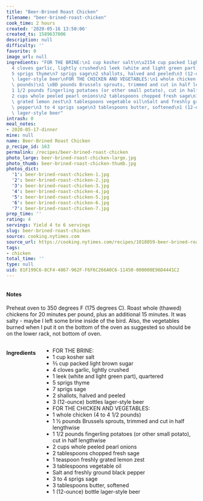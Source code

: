 ```yaml
---
title: "Beer-Brined Roast Chicken"
filename: "beer-brined-roast-chicken"
cook_time: 2 hours
created: '2020-05-16 13:50:06'
created_ts: 1589637006
description: null
difficulty: ''
favorite: 0
image_url: null
ingredients: "FOR THE BRINE:\n1 cup kosher salt\n\u2154 cup packed light brown sugar\n\
  4 cloves garlic, lightly crushed\n1 leek (white and light green part), quartered\n\
  5 sprigs thyme\n7 sprigs sage\n2 shallots, halved and peeled\n3 (12-ounce) bottles\
  \ lager-style beer\nFOR THE CHICKEN AND VEGETABLES:\n1 whole chicken (4 to 4 1/2\
  \ pounds)\n1 \xBD pounds Brussels sprouts, trimmed and cut in half lengthwise\n\
  1 1/2 pounds fingerling potatoes (or other small potato), cut in half lengthwise\n\
  2 cups whole peeled pearl onions\n2 tablespoons chopped fresh sage\n1 teaspoon freshly\
  \ grated lemon zest\n3 tablespoons vegetable oil\nSalt and freshly ground black\
  \ pepper\n3 to 4 sprigs sage\n3 tablespoons butter, softened\n1 (12-ounce) bottle\
  \ lager-style beer"
intrash: 0
meal_notes:
- 2020-05-17-dinner
mine: null
name: Beer-Brined Roast Chicken
p_recipe_id: 163
permalink: /recipes/beer-brined-roast-chicken
photo_large: beer-brined-roast-chicken-large.jpg
photo_thumb: beer-brined-roast-chicken-thumb.jpg
photos_dict:
  '1': beer-brined-roast-chicken-1.jpg
  '2': beer-brined-roast-chicken-2.jpg
  '3': beer-brined-roast-chicken-3.jpg
  '4': beer-brined-roast-chicken-4.jpg
  '5': beer-brined-roast-chicken-5.jpg
  '6': beer-brined-roast-chicken-6.jpg
  '7': beer-brined-roast-chicken-7.jpg
prep_time: ''
rating: 4
servings: Yield 4 to 6 servings
slug: beer-brined-roast-chicken
source: cooking.nytimes.com
source_url: https://cooking.nytimes.com/recipes/1018059-beer-brined-roast-chicken?action=click&module=Global%20Search%20Recipe%20Card&pgType=search&rank=14
tags:
- chicken
total_time: ''
type: null
uid: 81F199C6-8CF4-4867-962F-F6F6C266A0C6-11450-000000E96D4441C2
---
```

<div class="large-8 medium-7 columns" id="writeup">		<div id="notes"><h4>Notes</h4>
<div class="box box-notes"><p>Preheat oven to 350 degrees F (175 degrees C).
Roast whole (thawed) chickens for 20 minutes per pound, plus an additional 15 minutes.
It was salty - maybe I left some brine inside of the bird.
Also, the vegetables burned when I put it on the bottom of the oven as suggested so should be on the lower rack, not bottom of oven.</p>
</div></div>	</div><!-- #writeup -->
</div><!-- #row-one -->
<div class="row" id="row-two">	<div class="medium-4 small-5 columns" id="ingredients"><h4>Ingredients</h4><div class="box box-ingredients content"><ul>
<li>FOR THE BRINE:</li>
<li>1 cup kosher salt</li>
<li>⅔ cup packed light brown sugar</li>
<li>4 cloves garlic, lightly crushed</li>
<li>1 leek (white and light green part), quartered</li>
<li>5 sprigs thyme</li>
<li>7 sprigs sage</li>
<li>2 shallots, halved and peeled</li>
<li>3 (12-ounce) bottles lager-style beer</li>
<li>FOR THE CHICKEN AND VEGETABLES:</li>
<li>1 whole chicken (4 to 4 1/2 pounds)</li>
<li>1 ½ pounds Brussels sprouts, trimmed and cut in half lengthwise</li>
<li>1 1/2 pounds fingerling potatoes (or other small potato), cut in half lengthwise</li>
<li>2 cups whole peeled pearl onions</li>
<li>2 tablespoons chopped fresh sage</li>
<li>1 teaspoon freshly grated lemon zest</li>
<li>3 tablespoons vegetable oil</li>
<li>Salt and freshly ground black pepper</li>
<li>3 to 4 sprigs sage</li>
<li>3 tablespoons butter, softened</li>
<li>1 (12-ounce) bottle lager-style beer</li>
</ul>
</div>	</div>	<div class="medium-6 small-7 columns" id="directions">	</div>